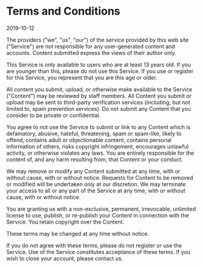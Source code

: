 # Terms and Conditions

2019-10-12

The providers ("we", "us", "our") of the service provided by this web
site ("Service") are not responsible for any user-generated content
and accounts. Content submitted express the views of their author
only.

This Service is only available to users who are at least 13 years
old. If you are younger than this, please do not use this Service. If
you use or register for this Service, you represent that you are this
age or older.

All content you submit, upload, or otherwise make available to the
Service ("Content") may be reviewed by staff members. All Content you
submit or upload may be sent to third-party verification services
(including, but not limited to, spam prevention services). Do not
submit any Content that you consider to be private or confidential.

You agree to not use the Service to submit or link to any Content
which is defamatory, abusive, hateful, threatening, spam or spam-like,
likely to offend, contains adult or objectionable content, contains
personal information of others, risks copyright infringement,
encourages unlawful activity, or otherwise violates any laws. You are
entirely responsible for the content of, and any harm resulting from,
that Content or your conduct.

We may remove or modify any Content submitted at any time, with or
without cause, with or without notice. Requests for Content to be
removed or modified will be undertaken only at our discretion. We may
terminate your access to all or any part of the Service at any time,
with or without cause, with or without notice.

You are granting us with a non-exclusive, permanent, irrevocable,
unlimited license to use, publish, or re-publish your Content in
connection with the Service. You retain copyright over the Content.

These terms may be changed at any time without notice.

If you do not agree with these terms, please do not register or use
the Service. Use of the Service constitutes acceptance of these
terms. If you wish to close your account, please contact us.
